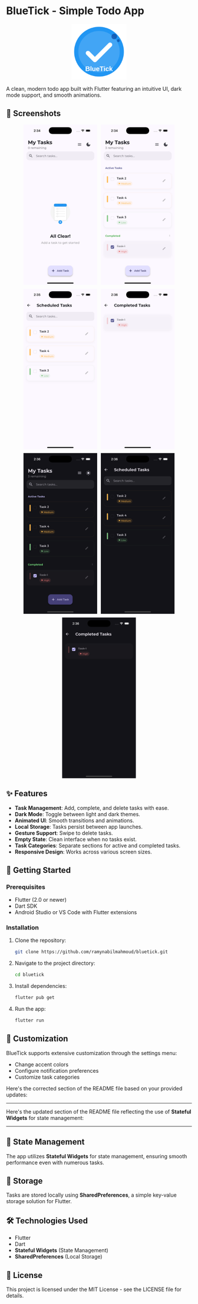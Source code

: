 # BlueTick - Simple Todo App

<p align="center">
  <img src="assets/images/app_logo.svg" width="150" alt="BlueTick Logo">
</p>

A clean, modern todo app built with Flutter featuring an intuitive UI, dark mode support, and smooth animations.

## 📱 Screenshots

<div style="display: flex; flex-wrap: wrap; gap: 10px; justify-content: center">
  <img src="assets/images/1.png" width="200" alt="Home Screen">
  <img src="assets/images/2.png" width="200" alt="Task Creation">
  <img src="assets/images/3.png" width="200" alt="Active Tasks">
  <img src="assets/images/4.png" width="200" alt="Completed Tasks">
  <img src="assets/images/5.png" width="200" alt="Dark Mode">
  <img src="assets/images/6.png" width="200" alt="Task Details">
  <img src="assets/images/7.png" width="200" alt="Settings Screen">
</div>

## ✨ Features

- **Task Management**: Add, complete, and delete tasks with ease.
- **Dark Mode**: Toggle between light and dark themes.
- **Animated UI**: Smooth transitions and animations.
- **Local Storage**: Tasks persist between app launches.
- **Gesture Support**: Swipe to delete tasks.
- **Empty State**: Clean interface when no tasks exist.
- **Task Categories**: Separate sections for active and completed tasks.
- **Responsive Design**: Works across various screen sizes.

## 🚀 Getting Started

### Prerequisites

- Flutter (2.0 or newer)
- Dart SDK
- Android Studio or VS Code with Flutter extensions

### Installation

1. Clone the repository:

   ```bash
   git clone https://github.com/ramynabilmahmoud/bluetick.git
   ```

2. Navigate to the project directory:

   ```bash
   cd bluetick
   ```

3. Install dependencies:

   ```bash
   flutter pub get
   ```

4. Run the app:

   ```bash
   flutter run
   ```

## 🎨 Customization

BlueTick supports extensive customization through the settings menu:

- Change accent colors
- Configure notification preferences
- Customize task categories

Here's the corrected section of the README file based on your provided updates:

---

Here's the updated section of the README file reflecting the use of **Stateful Widgets** for state management:

---

## 🔄 State Management

The app utilizes **Stateful Widgets** for state management, ensuring smooth performance even with numerous tasks.

## 💾 Storage

Tasks are stored locally using **SharedPreferences**, a simple key-value storage solution for Flutter.

## 🛠️ Technologies Used

- Flutter
- Dart
- **Stateful Widgets** (State Management)
- **SharedPreferences** (Local Storage)

## 📃 License

This project is licensed under the MIT License - see the LICENSE file for details.
